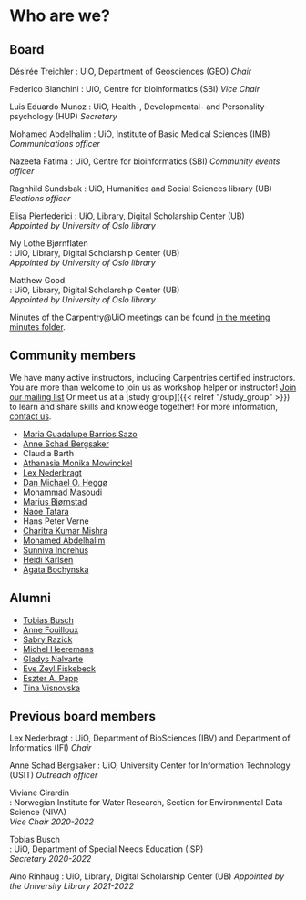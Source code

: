 # Who are we?

## Board
Désirée Treichler
: UiO, Department of Geosciences (GEO)
  _Chair_

Federico Bianchini
: UiO, Centre for bioinformatics (SBI)
  _Vice Chair_
  
Luis Eduardo Munoz
: UiO, Health-, Developmental- and Personality- psychology (HUP)
  _Secretary_

Mohamed Abdelhalim
: UiO, Institute of Basic Medical Sciences (IMB)
  _Communications officer_

Nazeefa Fatima
: UiO, Centre for bioinformatics (SBI)
  _Community events officer_

Ragnhild Sundsbak
: UiO, Humanities and Social Sciences library (UB)
_Elections officer_

Elisa Pierfederici
: UiO, Library, Digital Scholarship Center (UB)  
  _Appointed by University of Oslo library_

My Lothe Bjørnflaten      
: UiO, Library, Digital Scholarship Center (UB)  
  _Appointed by University of Oslo library_

Matthew Good      
: UiO, Library, Digital Scholarship Center (UB)  
  _Appointed by University of Oslo library_
  
Minutes of the Carpentry\@UiO meetings can be found [in the meeting minutes folder](https://github.com/uio-carpentry/organisational/tree/master/meetings).

## Community members

We have many active instructors, including Carpentries certified instructors. 
You are more than welcome to join us as workshop helper or instructor! [Join our mailing list](https://sympa.uio.no/carpentry.uio.no/subscribe/organizers?previous_action=info) Or meet us at a [study group]({{< relref "/study_group" >}}) to learn and share skills and knowledge together!
For more information, [contact us](mailto:contact-us@carpentry.uio.no). 

* [Maria Guadalupe Barrios Sazo](http://github.com/guadabsb15)
* [Anne Schad Bergsaker](http://github.com/annesbe)
* Claudia Barth
* [Athanasia Monika Mowinckel](http://github.com/Athanasiamo)
* [Lex Nederbragt](http://github.com/lexnederbragt)
* [Dan Michael O. Heggø](http://github.com/danmichaelo)
* [Mohammad Masoudi](http://github.com/MohammadMasoudi)
* [Marius Bjørnstad](http://github.com/fa2k)
* [Naoe Tatara](http://github.com/naoe-tatara)
* Hans Peter Verne
* [Charitra Kumar Mishra](http://github.com/)
* [Mohamed Abdelhalim ](http://github.com/Me6me82)
* [Sunniva Indrehus ](http://github.com/sunnivin)
* [Heidi Karlsen](http://github.com/heidikarlsen)
* [Agata Bochynska](http://github.com/agboch)

## Alumni

* [Tobias Busch](http://github.com/Teebusch)
* [Anne Fouilloux](http://github.com/annefou)
* [Sabry Razick](http://github.com/sabryr)
* [Michel Heeremans](http://github.com/heereman)
* [Gladys Nalvarte](http://github.com/GladysNalvarte)
* [Eve Zeyl Fiskebeck](http://github.com/evezeyl)
* [Eszter A. Papp](http://github.com/eapapp)
* [Tina Visnovska](http://github.com/tinavisnovska)

## Previous board members
Lex Nederbragt
: UiO, Department of BioSciences (IBV) and Department of Informatics (IFI)
_Chair_ 

Anne Schad Bergsaker
: UiO, University Center for Information Technology (USIT)
_Outreach officer_

Viviane Girardin  
: Norwegian Institute for Water Research, Section for Environmental Data Science (NIVA)  
  _Vice Chair 2020-2022_

Tobias Busch  
: UiO, Department of Special Needs Education (ISP)  
  _Secretary 2020-2022_

Aino Rinhaug
: UiO, Library, Digital Scholarship Center (UB)
  _Appointed by the University Library 2021-2022_
